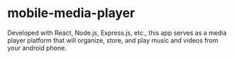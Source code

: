 # mobile-media-player
Developed with React, Node.js, Express.js, etc., this app serves as a media player platform that will organize, store, and play music and videos from your android phone.
